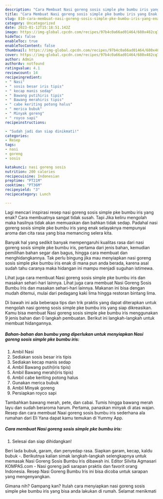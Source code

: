 ```yaml
---
description: "Cara Membuat Nasi goreng sosis simple pke bumbu iris yang Enak Banget}"
title: "Cara Membuat Nasi goreng sosis simple pke bumbu iris yang Enak Banget}"
slug: 810-cara-membuat-nasi-goreng-sosis-simple-pke-bumbu-iris-yang-enak-banget
category: Uncategorized
date: 2023-01-12T15:18:51.142Z
image: https://img-global.cpcdn.com/recipes/97b4c0a66ad01464/680x482cq70/nasi-goreng-sosis-simple-pke-bumbu-iris-foto-resep-utama.jpg
hideToc: false
enableToc: true
enableTocContent: false
thumbnail: https://img-global.cpcdn.com/recipes/97b4c0a66ad01464/680x482cq70/nasi-goreng-sosis-simple-pke-bumbu-iris-foto-resep-utama.jpg
cover: https://img-global.cpcdn.com/recipes/97b4c0a66ad01464/680x482cq70/nasi-goreng-sosis-simple-pke-bumbu-iris-foto-resep-utama.jpg
author: Admin
authorAv: notfound
ratingvalue: 4.1
reviewcount: 14
recipeingredient:
- " Nasi"
- " sosis besar iris tipis"
- " kecap manis sedap"
- " Bawang putihiris tipis"
- " Bawang merahiris tipis"
- " cabe keriting potong halus"
- " merica bubuk"
- " Minyak goreng"
- " royco sapi"
recipeinstructions:

- "Sudah jadi dan siap dinikmati!"
categories:
- Resep
tags:
- nasi
- goreng
- sosis

katakunci: nasi goreng sosis 
nutrition: 200 calories
recipecuisine: Indonesian
preptime: "PT21M"
cooktime: "PT36M"
recipeyield: "3"
recipecategory: Lunch

---
```



Lagi mencari inspirasi resep nasi goreng sosis simple pke bumbu iris yang enak? Cara membuatnya sangat tidak susah. Tapi Jika keliru mengolah maka hasilnya tidak akan memuaskan dan bahkan tidak sedap. Padahal nasi goreng sosis simple pke bumbu iris yang enak selayaknya mempunyai aroma dan cita rasa yang bisa memancing selera kita.


Banyak hal yang sedikit banyak mempengaruhi kualitas rasa dari nasi goreng sosis simple pke bumbu iris, pertama dari jenis bahan, kemudian pemilihan bahan segar dan bagus, hingga cara membuat dan menghidangkannya. Tak perlu bingung jika mau menyiapkan nasi goreng sosis simple pke bumbu iris enak di mana pun anda berada, karena asal sudah tahu caranya maka hidangan ini mampu menjadi suguhan istimewa.

Lihat juga cara membuat Nasi goreng sosis simple pke bumbu iris dan masakan sehari-hari lainnya. Lihat juga cara membuat Nasi Goreng Sosis Bumbu Iris dan masakan sehari-hari lainnya. Makanan ini bisa dengan mudah ditemui, mulai dari pedagang kaki lima hingga restoran bintang lima.


Di bawah ini ada beberapa tips dan trik praktis yang dapat diterapkan untuk mengolah nasi goreng sosis simple pke bumbu iris yang siap dikreasikan. Kamu bisa membuat Nasi goreng sosis simple pke bumbu iris menggunakan 9 jenis bahan dan 0 langkah pembuatan. Berikut ini langkah-langkah untuk membuat hidangannya.

<!--inarticleads1-->

##### Bahan-bahan dan bumbu yang diperlukan untuk menyiapkan Nasi goreng sosis simple pke bumbu iris:

1. Ambil  Nasi
1. Sediakan  sosis besar iris tipis
1. Sediakan  kecap manis sedap
1. Ambil  Bawang putih(iris tipis)
1. Ambil  Bawang merah(iris tipis)
1. Ambil  cabe keriting potong halus
1. Gunakan  merica bubuk
1. Ambil  Minyak goreng
1. Persiapkan  royco sapi


Tambahkan bawang merah, pete, dan cabai. Tumis hingga bawang merah layu dan sudah beraroma harum. Pertama, panaskan minyak di atas wajan. Resep dan cara membuat Naai goreng sosis bumbu iris sederhana ala rumahan dari Eli Yana dapat kamu temukan di Yummy App. 

<!--inarticleads2-->

##### Cara membuat Nasi goreng sosis simple pke bumbu iris:


1. Selesai dan siap dihidangkan!

Beri lada bubuk, garam, dan penyedap rasa. Siapkan garam, kecap, kaldu bubuk -. Berikutnya kalian simak langkah-langkah selengkapnya untuk memasak Nasi Goreng Sosis Bumbu Iris dibawah ini. Editor Silvita Agmasari KOMPAS.com - Nasi goreng jadi sarapan praktis dan favorit orang Indonesia. Resep Nasi Goreng Bumbu Iris ini bisa dicoba untuk sarapan yang mengenyangkan. 

Gimana nih? Gampang kan? Itulah cara menyiapkan nasi goreng sosis simple pke bumbu iris yang bisa anda lakukan di rumah. Selamat menikmati
